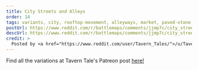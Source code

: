 ```yaml
---
title: City Streets and Alleys
order: 14
tags: variants, city, rooftop-movement, alleyways, market, paved-stone, roofs, buildings, day, variant:propless, variant:night, artist:taverntalesmaps
postUrl: https://www.reddit.com/r/battlemaps/comments/jjmp7c/city_streets_and_alleys_25x45/
descUrl: https://www.reddit.com/r/battlemaps/comments/jjmp7c/city_streets_and_alleys_25x45/gadgg0p/
credit: >
  Posted by <a href="https://www.reddit.com/user/Tavern_Tales/">/u/Tavern_Tales</a> to <a href="https://www.reddit.com/r/battlemaps/">/r/battlemaps</a> in Oct, 2020. <br/> Please support the artist on <a href="https://www.patreon.com/taverntalesmaps">Patreon</a>, as well as follow them on <a href="https://twitter.com/TavernTales_">Twitter</a>, <a href="https://www.instagram.com/taverntalesmaps/">Instagram</a>, and <a href="https://www.youtube.com/channel/UCNzc7nXSN6uhFzKEVzVCg3w">YouTube</a>
---
```

Find all the variations at Tavern Tale's Patreon post <a href="https://www.patreon.com/posts/cramped-city-and-43229721" title="Cramped City Streets and Alleys by Tavern Tales on Patreon">here!</a>
